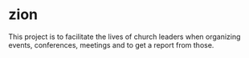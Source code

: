 # zion
This project is to facilitate the lives of church leaders when organizing events, conferences, meetings and to get a report from those.
